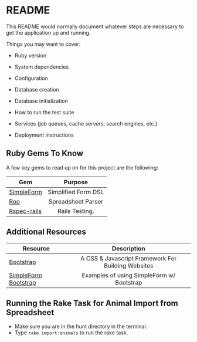 # README

This README would normally document whatever steps are necessary to get the
application up and running.

Things you may want to cover:

- Ruby version

- System dependencies

- Configuration

- Database creation

- Database initialization

- How to run the test suite

- Services (job queues, cache servers, search engines, etc.)

- Deployment instructions

## Ruby Gems To Know

A few key gems to read up on for this project are the following:

| Gem                                                     |       Purpose       |
| ------------------------------------------------------- | :-----------------: |
| [SimpleForm](https://github.com/heartcombo/simple_form) | Simplified Form DSL |
| [Roo](https://github.com/roo-rb/roo)                    | Spreadsheet Parser  |
| [Rspec-rails](https://github.com/rspec/rspec-rails)     | Rails Testing.      |

## Additional Resources

| Resource                                                                     |                    Description                     |
| ---------------------------------------------------------------------------- | :------------------------------------------------: |
| [Bootstrap](https://getbootstrap.com/docs/4.5/getting-started/introduction/) | A CSS & Javascript Framework For Building Websites |
| [SimpleForm Bootstrap](http://simple-form-bootstrap.plataformatec.com.br/)   |     Examples of using SimpleForm w/ Bootstrap      |

## Running the Rake Task for Animal Import from Spreadsheet

- Make sure you are in the hunt directory in the terminal.
- Type ```rake import:animals``` to run the rake task.
